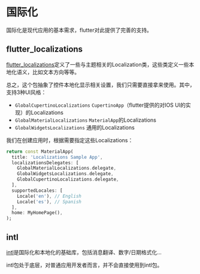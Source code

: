 # 国际化

国际化是现代应用的基本需求，flutter对此提供了完善的支持。
## flutter_localizations

[flutter_localizations](https://api.flutter.dev/flutter/flutter_localizations/flutter_localizations-library.html)定义了一些与主题相关的Localization类，这些类定义一些本地化语义，比如文本方向等等。

总之，这个包抽象了控件本地化显示相关设置，我们只需要直接拿来使用。其中，支持3种UI风格：

- `GlobalCupertinoLocalizations` `CupertinoApp`（flutter提供的对IOS UI的实现）的Localizations
- `GlobalMaterialLocalizations` `MaterialApp`的Localizations
- `GlobalWidgetsLocalizations` 通用的Localizations

我们在创建应用时，根据需要指定这些Localizations：

```dart
return const MaterialApp(
  title: 'Localizations Sample App',
  localizationsDelegates: [
    GlobalMaterialLocalizations.delegate,
    GlobalWidgetsLocalizations.delegate,
    GlobalCupertinoLocalizations.delegate,
  ],
  supportedLocales: [
    Locale('en'), // English
    Locale('es'), // Spanish
  ],
  home: MyHomePage(),
);
```

## intl

[intl](https://pub.dev/packages/intl)是国际化和本地化的基础库，包括消息翻译、数字/日期格式化...

intl包处于底层，对普通应用开发者而言，并不会直接使用到intl包。

